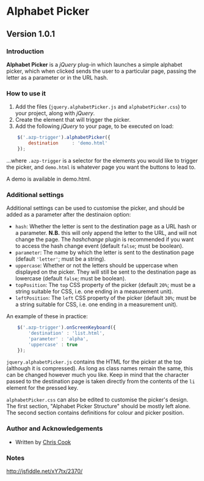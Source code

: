Alphabet Picker
=============

Version 1.0.1
-----------

### Introduction

__Alphabet Picker__ is a _jQuery_ plug-in which launches a simple alphabet picker, which when clicked sends the user to a particular page, passing the letter as a parameter or in the URL hash.

### How to use it

1. Add the files (`jquery.alphabetPicker.js` and `alphabetPicker.css`) to your project, along with _jQuery_.
2. Create the element that will trigger the picker.
3. Add the following _jQuery_ to your page, to be executed on load:

```javascript
	$('.azp-trigger').alphabetPicker({
		destination     : 'demo.html'
	});
```

...where `.azp-trigger` is a selector for the elements you would like to trigger the picker, and `demo.html` is whatever page you want the buttons to lead to.

A demo is available in demo.html.

### Additional settings

Additional settings can be used to customise the picker, and should be added as a parameter after the destinaion option:

+ `hash`: Whether the letter is sent to the destination page as a URL hash or a parameter. __N.B.__ this will only append the letter to the URL, and will not change the page. The _hashchange_ plugin is recommended if you want to access the hash change event (default `false`; must be boolean).
+ `parameter`: The name by which the letter is sent to the destination page (default `'letter'`; must be a string).
+ `uppercase`: Whether or not the letters should be uppercase when displayed on the picker. They will still be sent to the destination page as lowercase (default `false`; must be boolean).
+ `topPosition`: The `top` CSS property of the picker (default `20%`; must be a string suitable for CSS, i.e. one ending in a measurement unit).
+ `leftPosition`: The `left` CSS property of the picker (default `30%`; must be a string suitable for CSS, i.e. one ending in a measurement unit).

An example of these in practice:

```javascript
	$('.azp-trigger').onScreenKeyboard({
		'destination' : 'list.html',
		'parameter' : 'alpha',
		'uppercase' : true
	});
```

`jquery.alphabetPicker.js` contains the HTML for the picker at the top (although it is compressed). As long as class names remain the same, this can be changed however much you like. Keep in mind that the character passed to the destination page is taken directly from the contents of the `li` element for the pressed key.

`alphabetPicker.css` can also be edited to customise the picker's design. The first section, "Alphabet Picker Structure" should be mostly left alone. The second section contains definitions for colour and picker position.

### Author and Acknowledgements

+ Written by [Chris Cook](http://chris-cook.co.uk)

### Notes

http://jsfiddle.net/xY7tx/2370/
